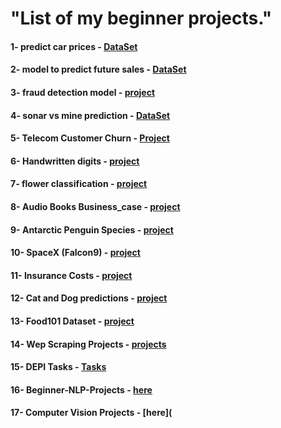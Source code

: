 # "List of my beginner projects."

#### 1- predict car prices - [DataSet](https://github.com/Xmen3em/Projects/blob/main/sales.csv)

#### 2- model to predict future sales - [DataSet](https://github.com/Xmen3em/Projects/blob/main/sales.csv)

#### 3- fraud detection model - [project](https://github.com/Xmen3em/Beginner-Projects/blob/main/Fraud%20Detection%20model.ipynb)

#### 4- sonar vs mine prediction - [DataSet](https://github.com/Xmen3em/Projects/blob/main/Copy%20of%20sonar%20data.csv)

#### 5- Telecom Customer Churn - [Project](https://github.com/Xmen3em/Projects/tree/main/Telecom%20Churn%20Prediction)

#### 6- Handwritten digits - [project](https://github.com/Xmen3em/Beginner-Projects/blob/main/Deep%20Learning/Handwritten%20digits%20project.ipynb)

#### 7- flower classification - [project](https://github.com/Xmen3em/Beginner-Projects/blob/main/Deep%20Learning/flower-classification.ipynb)

#### 8- Audio Books Business_case - [project](https://github.com/Xmen3em/Beginner-Projects/tree/main/Deep%20Learning/Audio%20books%20business%20case)

#### 9- Antarctic Penguin Species - [project](https://github.com/Xmen3em/Beginner-Projects/tree/main/Antarctic%20Penguin%20Species) 

#### 10- SpaceX (Falcon9) - [project](https://github.com/Xmen3em/Beginner-Projects/tree/main/SpaceX)

#### 11- Insurance Costs - [project](https://github.com/Xmen3em/Beginner-Projects/tree/main/Medical%20Cost%20Personal%20Datasets)

#### 12- Cat and Dog predictions - [project](https://github.com/Xmen3em/Beginner-Projects/tree/main/Deep%20Learning/Cat%20and%20dog%20predictions)

#### 13- Food101 Dataset - [project](https://github.com/Xmen3em/Beginner-Projects/tree/main/Deep%20Learning/Food%20Vision%20Big)

#### 14- Wep Scraping Projects - [projects](https://github.com/Xmen3em/Beginner-Projects/tree/main/Web%20Scraping%20Projects)

#### 15- DEPI Tasks - [Tasks](https://github.com/Xmen3em/Beginner-Projects/tree/main/DEPI%20Tasks)

#### 16- Beginner-NLP-Projects - [here](https://github.com/Xmen3em/Beginner-Projects/tree/main/Beginner-NLP-%20Projects)

#### 17- Computer Vision Projects - [here](

